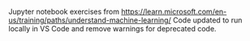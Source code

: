 
Jupyter notebook exercises from https://learn.microsoft.com/en-us/training/paths/understand-machine-learning/
Code updated to run locally in VS Code and remove warnings for deprecated code.
